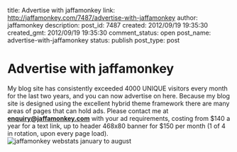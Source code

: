 title: Advertise with jaffamonkey
link: http://jaffamonkey.com/7487/advertise-with-jaffamonkey
author: jaffamonkey
description: 
post_id: 7487
created: 2012/09/19 19:35:30
created_gmt: 2012/09/19 19:35:30
comment_status: open
post_name: advertise-with-jaffamonkey
status: publish
post_type: post

# Advertise with jaffamonkey

My blog site has consistently exceeded 4000 UNIQUE visitors every month for the last two years, and you can now advertise on here. Because my blog site is designed using the excellent hybrid theme framework there are many areas of pages that can hold ads. Please contact me at **enquiry@jaffamonkey.com** with your ad requirements, costing from $140 a year for a text link, up to header 468x80 banner for $150 per month (1 of 4 in rotation, upon every page load). ![jaffamonkey webstats january to august](/wp-content/uploads/2012/09/webstats_january_to_august1.png)